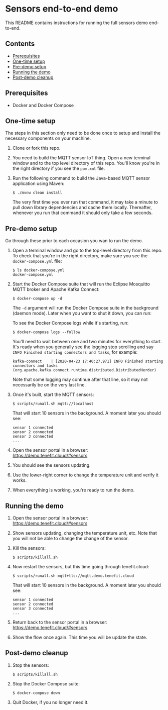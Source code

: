 # Sensors end-to-end demo

This README contains instructions for running the full sensors demo end-to-end.

## Contents

- [Prerequisites](#prerequisites)
- [One-time setup](#one-time-setup)
- [Pre-demo setup](#pre-demo-setup)
- [Running the demo](#running-the-demo)
- [Post-demo cleanup](#post-demo-cleanup)

## Prerequisites

- Docker and Docker Compose

## One-time setup

The steps in this section only need to be done once to setup and install the necessary components on your machine.

1. Clone or fork this repo.

1. You need to build the MQTT sensor IoT thing. Open a new terminal window and to the top level directory of this repo. You'll know you're in the right directory if you see the `pom.xml` file.

1. Run the following command to build the Java-based MQTT sensor application using Maven:

   ```
   $ ./mvnw clean install
   ```

   The very first time you ever run that command, it may take a minute to pull down library dependencies and cache them locally. Thereafter, whenever you run that command it should only take a few seconds.

## Pre-demo setup

Go through these prior to each occasion you wan to run the demo.

1. Open a terminal window and go to the top-level directory from this repo. To check that you're in the right directory, make sure you see the `docker-compose.yml` file:

   ```
   $ ls docker-compose.yml
   docker-compose.yml
   ```

1. Start the Docker Compose suite that will run the Eclipse Mosquitto MQTT broker and Apache Kafka Connect:

   ```
   $ docker-compose up -d
   ```

   The `-d` argument will run the Docker Compose suite in the background (daemon mode). Later when you want to shut it down, you can run:

   To see the Docker Compose logs while it's starting, run:

   ```
   $ docker-compose logs --follow
   ```

   You'll need to wait between one and two minutes for everything to start. It's ready when you generally see the logging stop scrolling and say `INFO Finished starting connectors and tasks`, for example:

   ```
   kafka-connect    | [2020-04-23 17:40:27,971] INFO Finished starting connectors and tasks (org.apache.kafka.connect.runtime.distributed.DistributedHerder)
   ```

   Note that some logging may continue after that line, so it may not necessarily be on the very last line.

1. Once it's built, start the MQTT sensors:

   ```
   $ scripts/runall.sh mqtt://localhost
   ```

   That will start 10 sensors in the background. A moment later you should see:

   ```
   sensor 1 connected
   sensor 2 connected
   sensor 3 connected
   ...
   ```

1. Open the sensor portal in a browser: https://demo.tenefit.cloud/#sensors

1. You should see the sensors updating.

1. Use the lower-right corner to change the temperature unit and verify it works.

1. When everything is working, you're ready to run the demo.

## Running the demo

1. Open the sensor portal in a browser: https://demo.tenefit.cloud/#sensors

1. Show sensors updating, changing the temperature unit, etc. Note that you will not be able to change the change of the sensor.

1. Kill the sensors:

   ```
   $ scripts/killall.sh
   ```

1. Now restart the sensors, but this time going through tenefit.cloud:

   ```
   $ scripts/runall.sh mqtt+tls://mqtt.demo.tenefit.cloud
   ```

   That will start 10 sensors in the background. A moment later you should see:

   ```
   sensor 1 connected
   sensor 2 connected
   sensor 3 connected
   ...
   ```

1. Return back to the sensor portal in a browser: https://demo.tenefit.cloud/#sensors

1. Show the flow once again. This time you will be update the state.

## Post-demo cleanup

1. Stop the sensors:

   ```
   $ scripts/killall.sh
   ```

1. Stop the Docker Compose suite:

   ```
   $ docker-compose down
   ```

1. Quit Docker, if you no longer need it.
